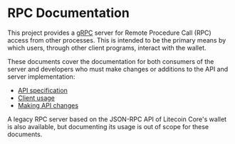 # RPC Documentation

This project provides a [gRPC](http://www.grpc.io/) server for Remote Procedure
Call (RPC) access from other processes.  This is intended to be the primary
means by which users, through other client programs, interact with the wallet.

These documents cover the documentation for both consumers of the server and
developers who must make changes or additions to the API and server
implementation:

- [API specification](./api.md)
- [Client usage](./clientusage.md)
- [Making API changes](./serverchanges.md)

A legacy RPC server based on the JSON-RPC API of Litecoin Core's wallet is also
available, but documenting its usage is out of scope for these documents.
